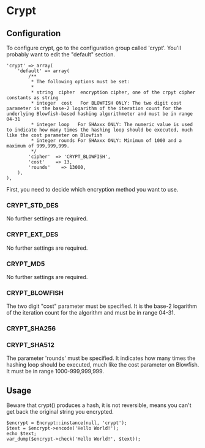 # Crypt

## Configuration

To configure crypt, go to the configuration group called 'crypt'.
You'll probably want to edit the "default" section.

    'crypt' => array(
    	'default' => array(
    		/**
    		 * The following options must be set:
    		 *
    		 * string  cipher  encryption cipher, one of the crpyt cipher constants as string
    		 * integer  cost   For BLOWFISH ONLY: The two digit cost parameter is the base-2 logarithm of the iteration count for the underlying Blowfish-based hashing algorithmeter and must be in range 04-31
    		 * integer loop   For SHAxxx ONLY: The numeric value is used to indicate how many times the hashing loop should be executed, much like the cost parameter on Blowfish
    		 * integer rounds For SHAxxx ONLY: Minimum of 1000 and a maximum of 999,999,999.
    		 */
    		'cipher'  => 'CRYPT_BLOWFISH',
    		'cost'    => 13,
    		'rounds'    => 13000,
    	),
    ),

First, you need to decide which encryption method you want to use.

### CRYPT_STD_DES
No further settings are required.

### CRYPT_EXT_DES
No further settings are required.

### CRYPT_MD5
No further settings are required.

### CRYPT_BLOWFISH
The two digit "cost" parameter must be specified. It is the base-2 logarithm of the iteration count for the algorithm and must be in range 04-31.

### CRYPT_SHA256 
### CRYPT_SHA512
The parameter 'rounds' must be specified. It indicates how many times the hashing loop should be executed, much like the cost parameter on Blowfish. It must be in range 1000-999,999,999.

## Usage

Beware that crypt() produces a hash, it is not reversible, means you can't get back the original string you encrypted.

    $encrypt = Encrypt::instance(null, 'crypt');
    $text = $encrypt->encode('Hello World!');
    echo $text;
    var_dump($encrypt->check('Hello World!', $text));